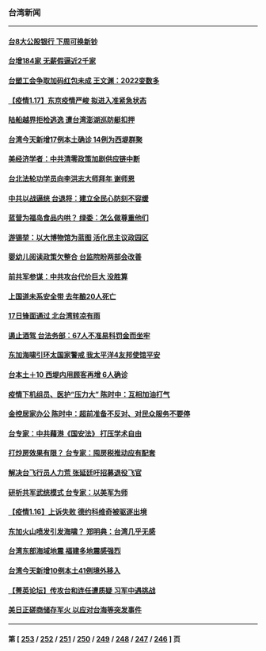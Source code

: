 ### 台湾新闻
---
#### [台8大公股银行 下周可换新钞](../../pages/ncid1349361/n13510804.md) 
#### [台增184家 无薪假逼近2千家](../../pages/ncid1349361/n13510704.md) 
#### [台塑工会争取加码红包未成 王文渊：2022变数多](../../pages/ncid1349361/n13510353.md) 
#### [【疫情1.17】东京疫情严峻 拟进入准紧急状态](../../pages/ncid1349361/n13510452.md) 
#### [陆船越界拒检逃逸 遭台湾澎湖巡防艇扣押](../../pages/ncid1349361/n13510183.md) 
#### [台湾今天新增17例本土确诊 14例为西堤群聚](../../pages/ncid1349361/n13510170.md) 
#### [美经济学者：中共清零政策加剧供应链中断](../../pages/ncid1349361/n13510123.md) 
#### [台北法轮功学员向李洪志大师拜年 谢师恩](../../pages/ncid1349361/n13507425.md) 
#### [中共以战逼统 台退将：建立全民心防刻不容缓](../../pages/ncid1349361/n13508372.md) 
#### [蓝营为福岛食品内哄？ 绿委：怎么做尊重他们](../../pages/ncid1349361/n13508703.md) 
#### [游锡堃：以大博物馆为蓝图 活化民主议政园区](../../pages/ncid1349361/n13508767.md) 
#### [婴幼儿阅读政策欠整合 台监院盼两部会改善](../../pages/ncid1349361/n13508706.md) 
#### [前共军参谋：中共攻台代价巨大 没胜算](../../pages/ncid1349361/n13508719.md) 
#### [上国道未系安全带 去年酿20人死亡](../../pages/ncid1349361/n13508713.md) 
#### [17日锋面通过 北台湾转凉有雨](../../pages/ncid1349361/n13508708.md) 
#### [遏止酒驾 台法务部：67人不准易科罚金而坐牢](../../pages/ncid1349361/n13508660.md) 
#### [东加海啸引环太国家警戒 我太平洋4友邦使馆平安](../../pages/ncid1349361/n13508577.md) 
#### [台本土＋10   西堤内用顾客再增 6人确诊](../../pages/ncid1349361/n13508594.md) 
#### [疫情下机组员、医护“压力大” 陈时中：互相加油打气](../../pages/ncid1349361/n13508608.md) 
#### [金控居家办公 陈时中：超前准备不反对、对民众服务不要停](../../pages/ncid1349361/n13508611.md) 
#### [台专家：中共藉港《国安法》 打压学术自由](../../pages/ncid1349361/n13508498.md) 
#### [打炒房效果有限？ 台专家：囤房税推动应有配套](../../pages/ncid1349361/n13508507.md) 
#### [解决台飞行员人力荒 张延廷吁招募退役飞官](../../pages/ncid1349361/n13508501.md) 
#### [研析共军武统模式 台专家：以美军为师](../../pages/ncid1349361/n13508430.md) 
#### [【疫情1.16】上诉失败 德约科维奇被驱逐出境](../../pages/ncid1349361/n13508212.md) 
#### [东加火山喷发引发海啸？ 郑明典：台湾几乎无感](../../pages/ncid1349361/n13508433.md) 
#### [台湾东部海域地震 福建多地震感强烈](../../pages/ncid1349361/n13508436.md) 
#### [台湾今天新增10例本土41例境外移入](../../pages/ncid1349361/n13508134.md) 
#### [【菁英论坛】传攻台和连任遭质疑 习军中遇挑战](../../pages/ncid1349361/n13507384.md) 
#### [美日正磋商储存军火 以应对台海等突发事件](../../pages/ncid1349361/n13507350.md) 

---
#### 第 [ [253](./253.md) / [252](./252.md) / [251](./251.md) / [250](./250.md) / [249](./249.md) / [248](./248.md) / [247](./247.md) / [246](./246.md) ] 页
